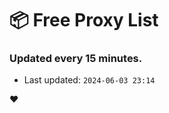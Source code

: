 # :package: Free Proxy List
### Updated every 15 minutes.

- Last updated: `2024-06-03 23:14`

:heart:
